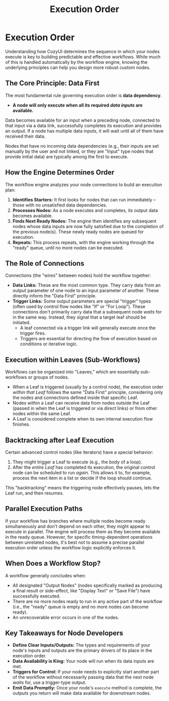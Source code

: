 ﻿---
title: Execution Order
description: Understanding how CozyUI determines the sequence of node execution in a workflow.
---


# Execution Order

Understanding how CozyUI determines the sequence in which your nodes execute is key to building predictable and effective workflows. While much of this is handled automatically by the workflow engine, knowing the underlying principles can help you design more robust custom nodes.

## The Core Principle: Data First

The most fundamental rule governing execution order is **data dependency**.

*   **A node will only execute when all its required *data inputs* are available.**

Data becomes available for an input when a preceding node, connected to that input via a data link, successfully completes its execution and provides an output. If a node has multiple data inputs, it will wait until all of them have received their data.

Nodes that have no incoming data dependencies (e.g., their inputs are set manually by the user and not linked, or they are "Input" type nodes that provide initial data) are typically among the first to execute.

## How the Engine Determines Order

The workflow engine analyzes your node connections to build an execution plan:

1.  **Identifies Starters:** It first looks for nodes that can run immediately – those with no unsatisfied data dependencies.
2.  **Processes Nodes:** As a node executes and completes, its output data becomes available.
3.  **Finds Next Ready Nodes:** The engine then identifies any subsequent nodes whose data inputs are now fully satisfied due to the completion of the previous node(s). These newly ready nodes are queued for execution.
4.  **Repeats:** This process repeats, with the engine working through the "ready" queue, until no more nodes can be executed.

## The Role of Connections

Connections (the "wires" between nodes) hold the workflow together:

*   **Data Links:** These are the most common type. They carry data from an output parameter of one node to an input parameter of another. These directly inform the "Data First" principle.
*   **Trigger Links:** Some output parameters are special "trigger" types (often used by control flow nodes like "If" or "For Loop"). These connections don't primarily carry data that a subsequent node *waits* for in the same way. Instead, they signal that a target leaf should be initiated.
    *   A leaf connected via a trigger link will generally execute once the trigger fires.
    *   Triggers are essential for directing the flow of execution based on conditions or iterative logic.

## Execution within Leaves (Sub-Workflows)

Workflows can be organized into "Leaves," which are essentially sub-workflows or groups of nodes.

*   When a Leaf is triggered (usually by a control node), the execution order *within that Leaf* follows the same "Data First" principle, considering only the nodes and connections defined inside that specific Leaf.
*   Nodes within a Leaf can receive data from nodes outside the Leaf (passed in when the Leaf is triggered or via direct links) or from other nodes within the same Leaf.
*   A Leaf is considered complete when its own internal execution flow finishes.

## Backtracking after Leaf Execution

Certain advanced control nodes (like iterators) have a special behavior:

1.  They might trigger a Leaf to execute (e.g., the body of a loop).
2.  After the *entire Leaf* has completed its execution, the original control node can be scheduled to run *again*. This allows it to, for example, process the next item in a list or decide if the loop should continue.

This "backtracking" means the triggering node effectively pauses, lets the Leaf run, and then resumes.

## Parallel Execution Paths

If your workflow has branches where multiple nodes become ready simultaneously and don't depend on each other, they might appear to execute in parallel. The engine will process them as they become available in the ready queue. However, for specific timing-dependent operations between unrelated nodes, it's best not to assume a precise parallel execution order unless the workflow logic explicitly enforces it.

## When Does a Workflow Stop?

A workflow generally concludes when:

*   All designated "Output Nodes" (nodes specifically marked as producing a final result or side-effect, like "Display Text" or "Save File") have successfully executed.
*   There are no more nodes ready to run in any active part of the workflow (i.e., the "ready" queue is empty and no more nodes can become ready).
*   An unrecoverable error occurs in one of the nodes.

## Key Takeaways for Node Developers

*   **Define Clear Inputs/Outputs:** The types and requirements of your node's inputs and outputs are the primary drivers of its place in the execution order.
*   **Data Availability is King:** Your node will run when its data inputs are met.
*   **Triggers for Control:** If your node needs to explicitly start another part of the workflow without necessarily passing data that the next node *waits* for, use a trigger-type output.
*   **Emit Data Promptly:** Once your node's `execute` method is complete, the outputs you return will make data available for downstream nodes.